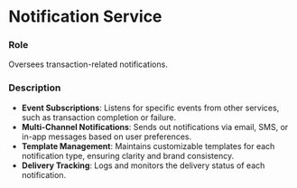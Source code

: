 # Notification Service

### Role
Oversees transaction-related notifications.

### Description
- **Event Subscriptions**: Listens for specific events from other services, such as transaction completion or failure.
- **Multi-Channel Notifications**: Sends out notifications via email, SMS, or in-app messages based on user preferences.
- **Template Management**: Maintains customizable templates for each notification type, ensuring clarity and brand consistency.
- **Delivery Tracking**: Logs and monitors the delivery status of each notification.
